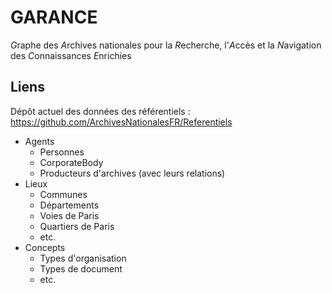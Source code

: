 # GARANCE

*G*raphe des *A*rchives nationales pour la *R*echerche, l'*A*ccès et la *N*avigation des *C*onnaissances *E*nrichies

## Liens

Dépôt actuel des données des référentiels : https://github.com/ArchivesNationalesFR/Referentiels

- Agents
  - Personnes
  - CorporateBody
  - Producteurs d'archives (avec leurs relations)
- Lieux
  - Communes
  - Départements
  - Voies de Paris
  - Quartiers de Paris
  - etc.
- Concepts
  - Types d'organisation
  - Types de document
  - etc.
